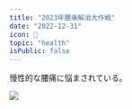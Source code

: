 ```yaml
---
title: "2023年腰痛解消大作戦"
date: "2022-12-31"
icon: 🧎
topic: "health"
isPublic: false
---
```


慢性的な腰痛に悩まされている。

![](ogp.png)



